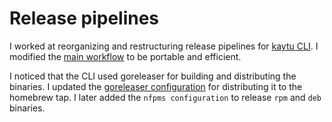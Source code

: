 # Release pipelines

I worked at reorganizing and restructuring release pipelines for [kaytu CLI](https://github.com/kaytu-io/kaytu). I  modified the [main workflow](https://github.com/kaytu-io/kaytu/blob/main/.github/workflows/main.yaml) to be portable and efficient. 

I noticed that the CLI used goreleaser for building and distributing the binaries. I updated the [goreleaser configuration](https://github.com/kaytu-io/kaytu/blob/main/.goreleaser.yml) for distributing it to the homebrew tap. I later added the `nfpms configuration` to release `rpm` and `deb` binaries.

